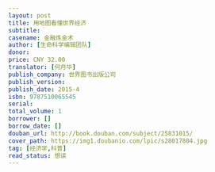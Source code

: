 ```yaml
---
layout: post
title: 用地图看懂世界经济
subtitle: 
casename: 金融炼金术
author: [生命科学编辑团队]
donor: 
price: CNY 32.00
translator: [何月华]
publish_company: 世界图书出版公司
publish_version: 
publish_date: 2015-4
isbn: 9787510065545
serial: 
total_volume: 1
borrower: []
borrow_date: []
douban_url: http://book.douban.com/subject/25831015/
cover_path: https://img1.doubanio.com/lpic/s28017804.jpg
tag: [经济学,科普]
read_status: 想读
---
```

